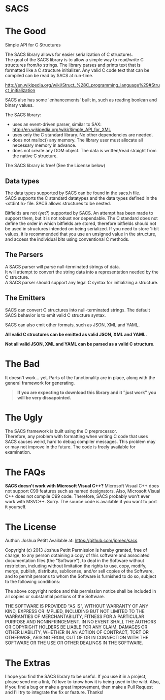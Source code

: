 SACS
====

The Good
========

Simple API for C Structures

The SACS library allows for easier serialization of C structures.  
The goal of the SACS library is to allow a simple way to read/write C structures from/to strings.
The library parses and prints text that is formatted like a C structure initializer.
Any valid C code text that can be compiled can be read by SACS at run-time.
 
 http://en.wikipedia.org/wiki/Struct_%28C_programming_language%29#Struct_initialization

SACS also has some 'enhancements' built in, such as reading boolean and binary values. 
 
The SACS library:

*   uses an event-driven parser, similar to SAX: http://en.wikipedia.org/wiki/Simple_API_for_XML
*   uses only the C standard library.  No other dependencies are needed.
*   does not malloc() any memory.  The library user must allocate all necessary memory in advance.
*   does not create any DOM object.  The data is written/read straight from the native C structure.

The SACS library is free! (See the License below)


Data types
----------
The data types supported by SACS can be found in the sacs.h file.  
SACS supports the C standard datatypes and the data types defined in the <stdint.h> file.
SACS allows structures to be nested.

Bitfields are not (yet?) supported by SACS.  An attempt has been made to support them, but it is not robust nor dependable.
The C standard does not define the order in which bitfields are stored,
therefore bitfields should not be used in structures intended on being serialized.
If you need to store 1-bit values, it is recommended that you use an unsigned value in the structure,
and access the individual bits using conventional C methods.


The Parsers
----------
A SACS parser will parse null-terminated strings of data.  
It will attempt to convert the string data into a representation needed by the C structure.  
A SACS parser should support any legal C syntax for initializing a structure.


The Emitters
------------
SACS can convert C structures into null-terminated strings.  The default SACS behavior is to emit valid C structure syntax.

SACS can also emit other formats, such as JSON, XML and YAML.

**All valid C structures can be emitted as valid JSON, XML and YAML.**

**Not all valid JSON, XML and YAML can be parsed as a valid C structure.**




The Bad
=======
It doesn't work… yet.  Parts of the functionality are in place, along with the general framework for generating.

> **If you are expecting to download this library and it "just work" you will be very dissapointed.**



The Ugly
=======
The SACS framework is built using the C preprocessor.  
Therefore, any problem with formatting when writing C code that uses SACS causes weird, hard to debug compiler messages.
This problem may or may not improve in the future.  The code is freely available for examination.



The FAQs
========


**SACS doesn't work with Microsoft Visual C++?**
Microsoft Visual C++ does not support C99 features such as named designators.
Also, Microsoft Visual C++ does not compile C99 code.  Therefore, SACS probably won't ever work with MSVC++.  Sorry.  The source code is available if you want to port it yourself.




The License
===========

Author: Joshua Petitt
Available at: https://github.com/jpmec/sacs
 
 
Copyright (c) 2013 Joshua Petitt
Permission is hereby granted, free of charge, to any person obtaining a copy of this software and associated documentation files (the "Software"),
to deal in the Software without restriction, including without limitation the rights to use, copy, modify, merge, publish, distribute, sublicense, and/or sell copies of the Software,
and to permit persons to whom the Software is furnished to do so, subject to the following conditions:
 
The above copyright notice and this permission notice shall be included in all copies or substantial portions of the Software.
 
THE SOFTWARE IS PROVIDED "AS IS", WITHOUT WARRANTY OF ANY KIND, EXPRESS OR IMPLIED,
INCLUDING BUT NOT LIMITED TO THE WARRANTIES OF MERCHANTABILITY, FITNESS FOR A PARTICULAR PURPOSE AND NONINFRINGEMENT.
IN NO EVENT SHALL THE AUTHORS OR COPYRIGHT HOLDERS BE LIABLE FOR ANY CLAIM, DAMAGES OR OTHER LIABILITY,
WHETHER IN AN ACTION OF CONTRACT, TORT OR OTHERWISE, ARISING FROM, OUT OF OR IN CONNECTION WITH THE SOFTWARE OR THE USE OR OTHER DEALINGS IN THE SOFTWARE.




The Extras
==========
I hope you find the SACS library to be useful.  If you use it in a project, please send me a link, I'd love to know how it is being used in the wild.  Also, if you find a bug or make a great improvement, then make a Pull Request and I'll try to integrate the fix or feature.  Thanks!
